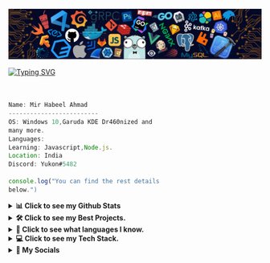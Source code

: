 ![](https://github.com/Habeel06/Habeel06/blob/main/bg.png)
<!-- <img align='right' src="image1.png" width="200">  -->
<a href="https://git.io/typing-svg"><img src="https://readme-typing-svg.herokuapp.com?font=Fira+Code&size=75&duration=1500&pause=600&color=00FF00&background=000000EE&center=true&vCenter=true&multiline=true&width=1900&height=400&lines=Hi!;My+name+is+Habeel!;I+am+a+Web+Developer+and+an;+Ethical+Hacker!" alt="Typing SVG" /></a>





```javascript


Name: Mir Habeel Ahmad
-------------------------
OS: Windows 10,Garuda KDE Dr460nized and
many more.
Languages: 
Learning: Javascript,Node.js.
Location: India
Discord: Yukon#5482

console.log("You can find the rest details 
below.")

```

<!-- <h1 align="center"> # 👀 Counter:

<br>
  <img src="https://profile-counter.glitch.me/Habeel06/count.svg" />
</h1> -->



<details>
	<summary><b> 📊 Click to see my Github Stats <b></summary>
<h1 align="center">
	
<img src="https://github-readme-stats.vercel.app/api?username=Habeel06&show_icons=true&locale=en&theme=vision-friendly-dark&hide_border=true&include_all_commits=true&inclue_private=true" /><img src="https://github-readme-streak-stats.herokuapp.com/?user=Habeel06&theme=vision-friendly-dark&hide_border=true&include_all_commits=true&inclue_private=true" />
<img src="https://github-readme-stats.vercel.app/api/top-langs?username=Habeel06&hide=css&layout=compact&theme=vision-friendly-dark&hide_border=true"/>
<img align='center' src="https://activity-graph.herokuapp.com/graph?username=Habeel06&theme=chartreuse-dark&bg_color=000000&hide_border=true" width="100%"/>
	
</p>
</details>
		
		
<details>
	
<summary><b> 🛠️ Click to see my Best Projects. <b></summary>	
	
```yaml
PROJECT NUMBER 1
-------------------------
Name :
About:
Languages used :
What I learnt from it :
Website:
Repository Link:


```
```yaml
PROJECT NUMBER 2
-------------------------
Name :
About:
Languages used :
What I learnt from it :
Website:
Repository Link:


```
</details>
<details>
<summary><b> 📝 Click to see what languages I know. <b></summary>

		
<h1 align="center">
	
 <div align="center">

  <img src="https://skillicons.dev/icons?i=css,html,python,js"> 
</div>
</details>

	

	
<details>
<summary><b> 💻 Click to see my Tech Stack. <b></summary>	
<h1 align="center">

<div align="center">

![VS CODE](https://img.shields.io/badge/VS_CODE-000000?style=for-the-badge&logo=visual-studio-code&logoColor=ffdd54)![REPLIT](https://img.shields.io/badge/replit-000000.svg?style=for-the-badge&logo=replit&logoColor=white)  ![VERCEL](https://img.shields.io/badge/-vercel-000000?style=for-the-badge&logo=vercel) ![ANDROID](https://img.shields.io/badge/-ANDROID-000000?style=for-the-badge&logo=android) <br>  ![LINUX](https://img.shields.io/badge/linux-000000.svg?style=for-the-badge&logo=linux&logoColor=) ![WINDOWS](https://img.shields.io/badge/-windows-000000?style=for-the-badge&logo=windows&logoColor=white) <img src="https://img.shields.io/badge/-blender-000000?style=for-the-badge&logo=blender">![UPWORK](https://img.shields.io/badge/-UPWORK-000000?style=for-the-badge&logo=upwork)<br>![NGROK](https://img.shields.io/badge/-NGROK-000000?style=for-the-badge&logo=ngrok) ![GIT](https://img.shields.io/badge/-GIT-000000?style=for-the-badge&logo=git)![TRYHACKME](https://img.shields.io/badge/-tryhackme-000000?style=for-the-badge&lgo=tryhackme)![SHELL](https://img.shields.io/badge/powershell-000000.svg?style=for-the-badge&logo=powershell&logoColor=%23F7DF1E)<br>![VMWARE](https://img.shields.io/badge/-VMWARE_PRO-000000?style=for-the-badge&logo=vmware)![ORACLE](https://img.shields.io/badge/-ORACLEVM-000000?style=for-the-badge&logo=oracle)![GFG](https://img.shields.io/badge/-GEEKS_FOR_GEEKS-000000?style=for-the-badge&logo=geeksforgeeks)<br>![Node](https://img.shields.io/badge/-NODE.js-000000?style=for-the-badge&logo=node.js) 
</div>
</details>

	
<details>
<summary><b> 📱 My Socials <b></summary>
<h1 align="center">
<p align="center">
<a href="https://twitter.com/habeel_06" target="blank"><img align="center" src="https://raw.githubusercontent.com/rahuldkjain/github-profile-readme-generator/master/src/images/icons/Social/twitter.svg" alt="habeel_06" height="30" width="40" /></a>
<a href="https://www.quora.com/profile/Mir-Habeel-Ahmad-1" target="blank"><img align="center" src="https://cdn-icons-png.flaticon.com/512/174/174865.png" alt="Mir-Habeel-Ahmad-1" height="35" width="40" /></a>	
<a href="https://discord.com/users/824226984954953748" target="blank"><img align="center" src="https://raw.githubusercontent.com/rahuldkjain/github-profile-readme-generator/master/src/images/icons/Social/discord.svg" alt="habeel_06" height="30" width="40" /></a>
<a href="https://www.linkedin.com/in/mir-habeel-ahmad-039a8b227" target="blank"><img align="center" src="https://img.icons8.com/color/512/linkedin-circled.png" alt="habeel_06" height="30" width="40" /></a>
</p>
	
<!-- <h1 align="center"># 📌 Special Repositories:
<p align="center"> 
		
 <a href="https://github.com/Habeel06/face-detector-template"><img width="282" src="https://denvercoder1-github-readme-stats.vercel.app/api/pin/?username=Habeel06&repo=face-detector-template&theme=vision-friendly-dark&hide_border=true&show_icons=true" alt="github-readme-stats"></a>
 
<a href="https://github.com/Habeel06/audio-to-text-converter-python"><img width="282" src="https://denvercoder1-github-readme-stats.vercel.app/api/pin/?username=Habeel06&repo=audio-to-text-converter-python&theme=vision-friendly-dark&hide_border=true&show_icons=true" alt="github-readme-stats"></a>	
<a href="https://github.com/Habeel06/password-generator-python"><img width="282" src="https://denvercoder1-github-readme-stats.vercel.app/api/pin/?username=Habeel06&repo=password-generator-python&theme=vision-friendly-dark&hide_border=true&show_icons=true" alt="github-readme-stats"></a>		

 <a href="https://github.com/Habeel06/assistant-using-python"><img width="282" src="https://denvercoder1-github-readme-stats.vercel.app/api/pin/?username=Habeel06&repo=assistant-using-python&theme=vision-friendly-dark&hide_border=true&show_icons=true" alt="github-readme-stats"></a>
 
</p> -->


